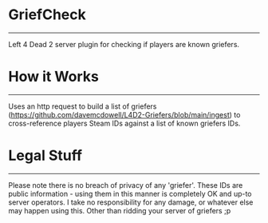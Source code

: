 # GriefCheck
--------------------
 Left 4 Dead 2 server plugin for checking if players are known griefers.

# How it Works
--------------------
Uses an http request to build a list of griefers (https://github.com/davemcdowell/L4D2-Griefers/blob/main/ingest) to cross-reference players Steam IDs against a list of known griefers IDs.

# Legal Stuff
--------------------
Please note there is no breach of privacy of any 'griefer'. These IDs are public information - using them in this manner is completely OK and up-to server operators.
I take no responsibility for any damage, or whatever else may happen using this. Other than ridding your server of griefers ;p